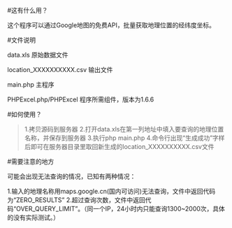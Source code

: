 #这有什么用？

这个程序可以通过Google地图的免费API，批量获取地理位置的经纬度坐标。

#文件说明

data.xls 原始数据文件

location_XXXXXXXXXX.csv 输出文件

main.php 主程序

PHPExcel.php/PHPExcel 程序所需组件，版本为1.6.6

#如何使用？

> 1.拷贝源码到服务器
> 2.打开data.xls在第一列地址中填入要查询的地理位置名称，并保存到服务器
> 3.执行php main.php
> 4.命令行出现“生成成功”字样后即可在服务器目录里取回新生成的location_XXXXXXXXXX.csv文件

#需要注意的地方

可能会出现无法查询的情况，已知有两种情况：

1.输入的地理名称用maps.google.cn(国内可访问)无法查询，文件中返回代码为“ZERO_RESULTS”
2.超过查询次数，文件中返回代码“OVER_QUERY_LIMIT”。（同一个IP，24小时内只能查询1300~2000次，具体的没有实际测试。）